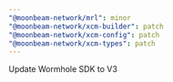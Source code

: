 ```yaml
---
"@moonbeam-network/mrl": minor
"@moonbeam-network/xcm-builder": patch
"@moonbeam-network/xcm-config": patch
"@moonbeam-network/xcm-types": patch
---
```


Update Wormhole SDK to V3
